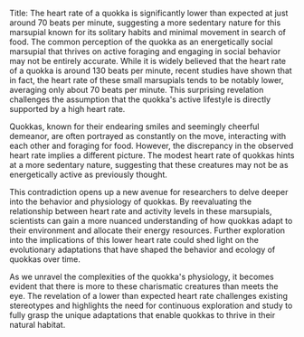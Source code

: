 Title: The heart rate of a quokka is significantly lower than expected at just around 70 beats per minute, suggesting a more sedentary nature for this marsupial known for its solitary habits and minimal movement in search of food.
The common perception of the quokka as an energetically social marsupial that thrives on active foraging and engaging in social behavior may not be entirely accurate. While it is widely believed that the heart rate of a quokka is around 130 beats per minute, recent studies have shown that in fact, the heart rate of these small marsupials tends to be notably lower, averaging only about 70 beats per minute. This surprising revelation challenges the assumption that the quokka's active lifestyle is directly supported by a high heart rate.

Quokkas, known for their endearing smiles and seemingly cheerful demeanor, are often portrayed as constantly on the move, interacting with each other and foraging for food. However, the discrepancy in the observed heart rate implies a different picture. The modest heart rate of quokkas hints at a more sedentary nature, suggesting that these creatures may not be as energetically active as previously thought.

This contradiction opens up a new avenue for researchers to delve deeper into the behavior and physiology of quokkas. By reevaluating the relationship between heart rate and activity levels in these marsupials, scientists can gain a more nuanced understanding of how quokkas adapt to their environment and allocate their energy resources. Further exploration into the implications of this lower heart rate could shed light on the evolutionary adaptations that have shaped the behavior and ecology of quokkas over time.

As we unravel the complexities of the quokka's physiology, it becomes evident that there is more to these charismatic creatures than meets the eye. The revelation of a lower than expected heart rate challenges existing stereotypes and highlights the need for continuous exploration and study to fully grasp the unique adaptations that enable quokkas to thrive in their natural habitat.
